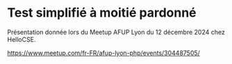 Test simplifié à moitié pardonné
================================

Présentation donnée lors du Meetup AFUP Lyon du 12 décembre 2024 chez HelloCSE.

https://www.meetup.com/fr-FR/afup-lyon-php/events/304487505/
